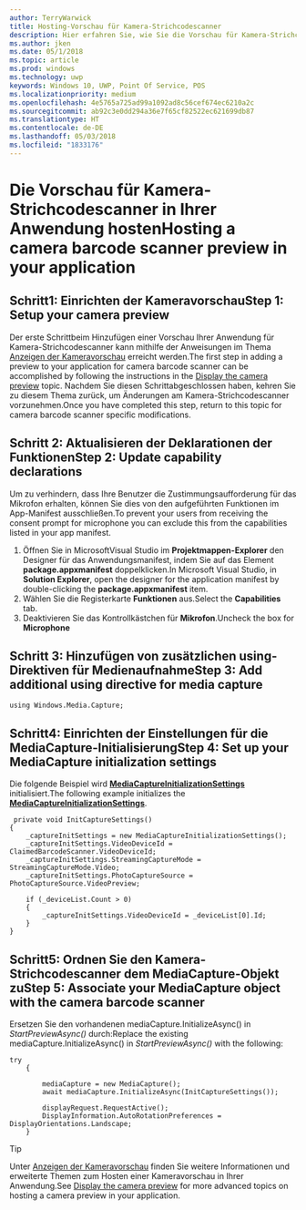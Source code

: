 ```yaml
---
author: TerryWarwick
title: Hosting-Vorschau für Kamera-Strichcodescanner
description: Hier erfahren Sie, wie Sie die Vorschau für Kamera-Strichcodescanner in Ihrer Anwendung hosten
ms.author: jken
ms.date: 05/1/2018
ms.topic: article
ms.prod: windows
ms.technology: uwp
keywords: Windows 10, UWP, Point Of Service, POS
ms.localizationpriority: medium
ms.openlocfilehash: 4e5765a725ad99a1092ad8c56cef674ec6210a2c
ms.sourcegitcommit: ab92c3e0dd294a36e7f65cf82522ec621699db87
ms.translationtype: HT
ms.contentlocale: de-DE
ms.lasthandoff: 05/03/2018
ms.locfileid: "1833176"
---
```

# <a name="hosting-a-camera-barcode-scanner-preview-in-your-application"></a><span data-ttu-id="911c0-104">Die Vorschau für Kamera-Strichcodescanner in Ihrer Anwendung hosten</span><span class="sxs-lookup"><span data-stu-id="911c0-104">Hosting a camera barcode scanner preview in your application</span></span>
## <a name="step-1-setup-your-camera-preview"></a><span data-ttu-id="911c0-105">Schritt1: Einrichten der Kameravorschau</span><span class="sxs-lookup"><span data-stu-id="911c0-105">Step 1: Setup your camera preview</span></span>
<span data-ttu-id="911c0-106">Der erste Schrittbeim Hinzufügen einer Vorschau Ihrer Anwendung für Kamera-Strichcodescanner kann mithilfe der Anweisungen im Thema [Anzeigen der Kameravorschau](../audio-video-camera/simple-camera-preview-access.md) erreicht werden.</span><span class="sxs-lookup"><span data-stu-id="911c0-106">The first step in adding a preview to your application for camera barcode scanner can be accomplished by following the instructions in the [Display the camera preview](../audio-video-camera/simple-camera-preview-access.md) topic.</span></span>  <span data-ttu-id="911c0-107">Nachdem Sie diesen Schrittabgeschlossen haben, kehren Sie zu diesem Thema zurück, um Änderungen am Kamera-Strichcodescanner vorzunehmen.</span><span class="sxs-lookup"><span data-stu-id="911c0-107">Once you have completed this step, return to this topic for camera barcode scanner specific modifications.</span></span>

## <a name="step-2-update-capability-declarations"></a><span data-ttu-id="911c0-108">Schritt 2: Aktualisieren der Deklarationen der Funktionen</span><span class="sxs-lookup"><span data-stu-id="911c0-108">Step 2: Update capability declarations</span></span>
<span data-ttu-id="911c0-109">Um zu verhindern, dass Ihre Benutzer die Zustimmungsaufforderung für das Mikrofon erhalten, können Sie dies von den aufgeführten Funktionen im App-Manifest ausschließen.</span><span class="sxs-lookup"><span data-stu-id="911c0-109">To prevent your users from receiving the consent prompt for microphone you can exclude this from the capabilities listed in your app manifest.</span></span>

1. <span data-ttu-id="911c0-110">Öffnen Sie in MicrosoftVisual Studio im **Projektmappen-Explorer** den Designer für das Anwendungsmanifest, indem Sie auf das Element **package.appxmanifest** doppelklicken.</span><span class="sxs-lookup"><span data-stu-id="911c0-110">In Microsoft Visual Studio, in **Solution Explorer**, open the designer for the application manifest by double-clicking the **package.appxmanifest** item.</span></span>
2. <span data-ttu-id="911c0-111">Wählen Sie die Registerkarte **Funktionen** aus.</span><span class="sxs-lookup"><span data-stu-id="911c0-111">Select the **Capabilities** tab.</span></span>
3. <span data-ttu-id="911c0-112">Deaktivieren Sie das Kontrollkästchen für **Mikrofon**.</span><span class="sxs-lookup"><span data-stu-id="911c0-112">Uncheck the box for **Microphone**</span></span>

 ## <a name="step-3-add-additional-using-directive-for-media-capture"></a><span data-ttu-id="911c0-113">Schritt 3: Hinzufügen von zusätzlichen using-Direktiven für Medienaufnahme</span><span class="sxs-lookup"><span data-stu-id="911c0-113">Step 3: Add additional using directive for media capture</span></span>

```Csharp
using Windows.Media.Capture;
```

## <a name="step-4-set-up-your-mediacapture-initialization-settings"></a><span data-ttu-id="911c0-114">Schritt4: Einrichten der Einstellungen für die MediaCapture-Initialisierung</span><span class="sxs-lookup"><span data-stu-id="911c0-114">Step 4: Set up your MediaCapture initialization settings</span></span>
<span data-ttu-id="911c0-115">Die folgende Beispiel wird [**MediaCaptureInitializationSettings**](https://docs.microsoft.com/uwp/api/windows.media.capture.mediacaptureinitializationsettings) initialisiert.</span><span class="sxs-lookup"><span data-stu-id="911c0-115">The following example initializes the [**MediaCaptureInitializationSettings**](https://docs.microsoft.com/uwp/api/windows.media.capture.mediacaptureinitializationsettings).</span></span> 

```Csharp
 private void InitCaptureSettings()
{
    _captureInitSettings = new MediaCaptureInitializationSettings();
    _captureInitSettings.VideoDeviceId = ClaimedBarcodeScanner.VideoDeviceId;
    _captureInitSettings.StreamingCaptureMode = StreamingCaptureMode.Video;
    _captureInitSettings.PhotoCaptureSource = PhotoCaptureSource.VideoPreview;
    
    if (_deviceList.Count > 0)
    {
        _captureInitSettings.VideoDeviceId = _deviceList[0].Id;
    }
}
```
## <a name="step-5-associate-your-mediacapture-object-with-the-camera-barcode-scanner"></a><span data-ttu-id="911c0-116">Schritt5: Ordnen Sie den Kamera-Strichcodescanner dem MediaCapture-Objekt zu</span><span class="sxs-lookup"><span data-stu-id="911c0-116">Step 5: Associate your MediaCapture object with the camera barcode scanner</span></span>
<span data-ttu-id="911c0-117">Ersetzen Sie den vorhandenen mediaCapture.InitializeAsync() in *StartPreviewAsync()* durch:</span><span class="sxs-lookup"><span data-stu-id="911c0-117">Replace the existing mediaCapture.InitializeAsync() in *StartPreviewAsync()* with the following:</span></span>

```Csharp
try
    {

        mediaCapture = new MediaCapture();
        await mediaCapture.InitializeAsync(InitCaptureSettings());

        displayRequest.RequestActive();
        DisplayInformation.AutoRotationPreferences = DisplayOrientations.Landscape;
    }
```

> [!TIP]
> <span data-ttu-id="911c0-118">Unter [Anzeigen der Kameravorschau](https://docs.microsoft.com/windows/uwp/audio-video-camera/simple-camera-preview-access#add-capability-declarations-to-the-app-manifest) finden Sie weitere Informationen und erweiterte Themen zum Hosten einer Kameravorschau in Ihrer Anwendung.</span><span class="sxs-lookup"><span data-stu-id="911c0-118">See [Display the camera preview](https://docs.microsoft.com/windows/uwp/audio-video-camera/simple-camera-preview-access#add-capability-declarations-to-the-app-manifest) for more advanced topics on hosting a camera preview in your application.</span></span>
